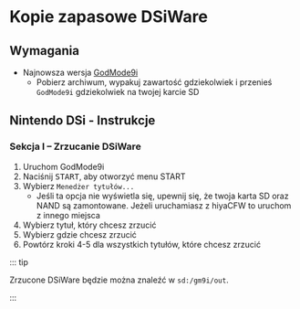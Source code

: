 # Kopie zapasowe DSiWare

## Wymagania

- Najnowsza wersja [GodMode9i](https://github.com/RocketRobz/godmode9i/releases)
  - Pobierz archiwum, wypakuj zawartość gdziekolwiek i przenieś `GodMode9i` gdziekolwiek na twojej karcie SD

## Nintendo DSi - Instrukcje

### Sekcja I – Zrzucanie DSiWare

1. Uruchom GodMode9i
2. Naciśnij <kbd>START</kbd>, aby otworzyć menu START
3. Wybierz `Menedżer tytułów...`
   - Jeśli ta opcja nie wyświetla się, upewnij się, że twoja karta SD oraz NAND są zamontowane. Jeżeli uruchamiasz z hiyaCFW to uruchom z innego miejsca
4. Wybierz tytuł, który chcesz zrzucić
5. Wybierz gdzie chcesz zrzucić
6. Powtórz kroki 4-5 dla wszystkich tytułów, które chcesz zrzucić

::: tip

Zrzucone DSiWare będzie można znaleźć w `sd:/gm9i/out`.

:::
